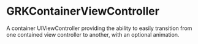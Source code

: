 GRKContainerViewController
==========================

A container UIViewController providing the ability to easily transition from one contained view controller to another, with an optional animation.
